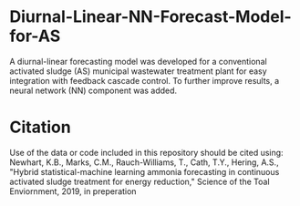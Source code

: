 # Diurnal-Linear-NN-Forecast-Model-for-AS
A diurnal-linear forecasting model was developed for a conventional activated sludge (AS) municipal wastewater treatment plant for easy integration with feedback cascade control. To further improve results, a neural network (NN) component was added.

# Citation
Use of the data or code included in this repository should be cited using:
Newhart, K.B., Marks, C.M., Rauch-Williams, T., Cath, T.Y., Hering, A.S., "Hybrid statistical-machine learning ammonia forecasting in continuous activated sludge treatment for energy reduction," Science of the Toal Enviornment, 2019, in preperation
